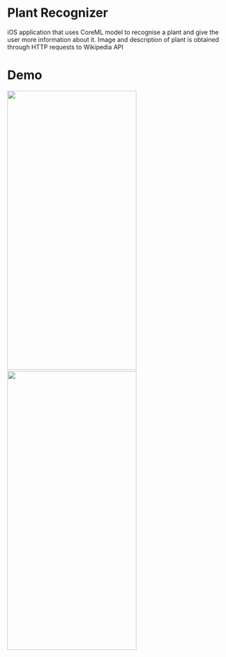 # Plant Recognizer
iOS application that uses CoreML model to recognise a plant and give the user more information about it. Image and description of plant is obtained through HTTP requests to Wikipedia API

# Demo 

<img src="https://user-images.githubusercontent.com/90746623/202874830-837a8098-04a1-4af7-82de-02059fed0da9.gif" width="296" height="640"/> <img/> <img src="https://user-images.githubusercontent.com/90746623/202874832-bb0cfe98-5920-4d22-b046-e403efbe091a.gif" width="296" height="640"/> <img/> 

